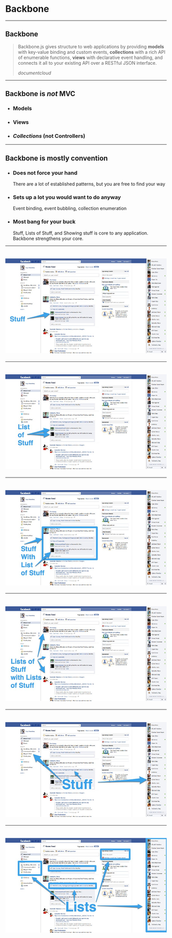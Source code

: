 # Backbone
<script src="scripts/underscore.js"></script>
<script src="scripts/backbone-min.js"></script>
<script src="scripts/backbone.marionette.min.js"></script>
---
## Backbone

> Backbone.js gives structure to web applications by providing **models**
> with key-value binding and custom events, **collections** with a rich API
> of enumerable functions, **views** with declarative event handling, and
> connects it all to your existing API over a RESTful JSON interface.
>
> <cite>documentcloud</cite>
---
## Backbone is *not* MVC

- ### Models
- ### Views
- ### *Collections* (not Controllers)
---
## Backbone is mostly convention

- ### Does not force your hand
  There are a lot of established patterns, but you are free to find your way
- ### Sets up a lot you would want to do anyway
  Event binding, event bubbling, collection enumeration
- ### Most bang for your buck
  Stuff, Lists of Stuff, and Showing stuff is core to any application. Backbone strengthens your core.
---
# <img src="img/decks/backbone-intro/example1.1.jpg" class="focus-border">
---
# <img src="img/decks/backbone-intro/example1.2.jpg" class="focus-border">
---
# <img src="img/decks/backbone-intro/example1.3.jpg" class="focus-border">
---
# <img src="img/decks/backbone-intro/example1.4.jpg" class="focus-border">
---
# <img src="img/decks/backbone-intro/example1.5.jpg" class="focus-border">
---
# <img src="img/decks/backbone-intro/example1.6.jpg" class="focus-border">

